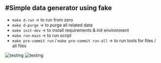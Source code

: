 #Simple data generator using fake
---------------------------------
* `make d-run`    -> to run from zero
* `make d-purge`    -> to purge all related data
* `make init-dev`    -> to install requirements & init environment
* `make run-main`    -> to run script
* `make pre-commit run` / `make pre-commit run-all` -> to run tools for files / all files


![testing](https://img.shields.io/badge/testing-badge-yellow)
![testing](https://img.shields.io/badge/testing-badge-blue)
